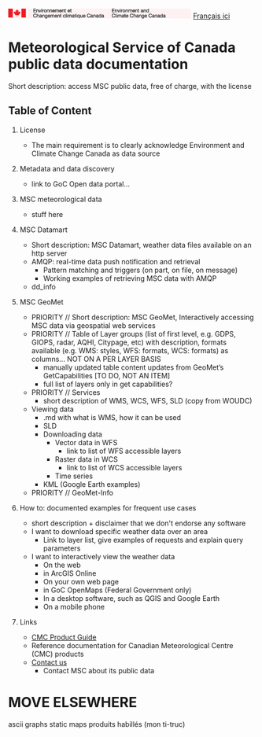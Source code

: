 ![ECCC logo](img_eccc-logo.png)
[Français ici](readme_fr.md)


# Meteorological Service of Canada public data documentation

Short description: access MSC public data, free of charge, with the license 

## Table of Content
1. License
    * The main requirement is to clearly acknowledge Environment and Climate Change Canada as data source
2. Metadata and data discovery
    * link to GoC Open data portal... 

3. MSC meteorological data
    * stuff here
    
4. MSC Datamart
    * Short description: MSC Datamart, weather data files available on an http server
    * AMQP: real-time data push notification and retrieval
      * Pattern matching and triggers (on part, on file, on message)
      * Working examples of retrieving MSC data with AMQP
    * dd_info
5. MSC GeoMet
    * PRIORITY // Short description: MSC GeoMet, Interactively accessing MSC data via geospatial web services
    * PRIORITY // Table of Layer groups (list of first level, e.g. GDPS, GIOPS, radar, AQHI, Citypage, etc) with description, formats available (e.g. WMS: styles, WFS: formats, WCS: formats) as columns... NOT ON A PER LAYER BASIS
	    - manually updated table content updates from GeoMet’s GetCapabilities [TO DO, NOT AN ITEM]
	    - full list of layers only in get capabilities?
    * PRIORITY // Services
	    - short description of WMS, WCS, WFS, SLD (copy from WOUDC)
    * Viewing data
	    - .md with what is WMS, how it can be used
	    - SLD
	    - Downloading data
		    - Vector data in WFS 
			    - link to list of WFS accessible layers 
		    - Raster data in WCS
			    - link to list of WCS accessible layers 
		    - Time series
	    - KML (Google Earth examples)
    * PRIORITY // GeoMet-Info
6. How to: documented examples for frequent use cases 
    * short description + disclaimer that we don't endorse any software
    * I want to download specific weather data over an area
	    - Link to layer list, give examples of requests and explain query parameters 
    * I want to interactively view the weather data
	    - On the web
	    - in ArcGIS Online
        - On your own web page
	    - in GoC OpenMaps (Federal Government only)
	    - In a desktop software, such as QGIS and Google Earth
	    - On a mobile phone
7. Links
    - [CMC Product Guide](http://collaboration.cmc.ec.gc.ca/cmc/cmoi/product_guide/index_e.html)
	-  Reference documentation for Canadian Meteorological Centre (CMC) products
    - [Contact us](http://weather.gc.ca/mainmenu/contact_us_e.html)
        - Contact MSC about its public data

# MOVE ELSEWHERE
ascii
graphs
static maps
produits habillés (mon ti-truc)


